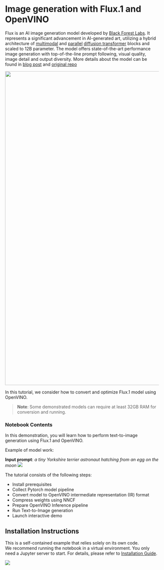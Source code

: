 # Image generation with Flux.1 and OpenVINO

Flux is an AI image generation model developed by [Black Forest Labs](https://blackforestlabs.ai/our-team/). It represents a significant advancement in AI-generated art, utilizing a hybrid architecture of [multimodal](https://arxiv.org/abs/2403.03206) and [parallel](https://arxiv.org/abs/2302.05442) [diffusion transformer](https://arxiv.org/abs/2212.09748) blocks and scaled to 12B parameter. The model offers state-of-the-art performance image generation with top-of-the-line prompt following, visual quality, image detail and output diversity. More details about the model can be found in [blog post](https://blackforestlabs.ai/announcing-black-forest-labs/) and [original repo](https://github.com/black-forest-labs/flux)

<img src="https://raw.githubusercontent.com/black-forest-labs/flux/main/assets/grid.jpg" width="1024"> 

In this tutorial, we consider how to convert and optimize Flux.1 model using OpenVINO.

>**Note**: Some demonstrated models can require at least 32GB RAM for conversion and running.

### Notebook Contents

In this demonstration, you will learn how to perform text-to-image generation using Flux.1 and OpenVINO. 

Example of model work:

**Input prompt**: *a tiny Yorkshire terrier astronaut hatching from an egg on the moon*
![](https://github.com/user-attachments/assets/11733314-0b31-449c-9885-12ebf6365a58)

The tutorial consists of the following steps:

- Install prerequisites
- Collect Pytorch model pipeline
- Convert model to OpenVINO intermediate representation (IR) format 
- Compress weights using NNCF
- Prepare OpenVINO Inference pipeline
- Run Text-to-Image generation
- Launch interactive demo

## Installation Instructions

This is a self-contained example that relies solely on its own code.</br>
We recommend running the notebook in a virtual environment. You only need a Jupyter server to start.
For details, please refer to [Installation Guide](../../README.md).

<img referrerpolicy="no-referrer-when-downgrade" src="https://static.scarf.sh/a.png?x-pxid=5b5a4db0-7875-4bfb-bdbd-01698b5b1a77&file=notebooks/flux.1-image-generation/README.md" />
